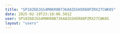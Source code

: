 ```yaml
---
title: "SP10Z6DJGS4M0KR0B736A8ZGSH5R88PZRX27CWK0S"
date: 2025-02-19T23:10:06.501Z
user: SP10Z6DJGS4M0KR0B736A8ZGSH5R88PZRX27CWK0S
layout: "users"
---
```

    